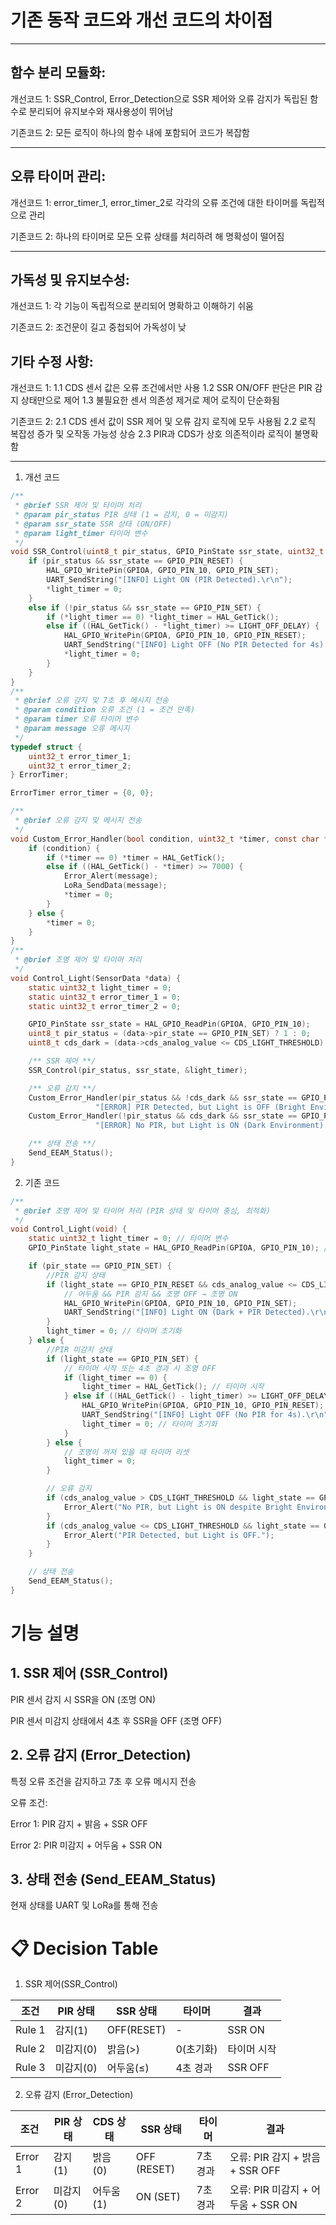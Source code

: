 # 기존 동작 코드와 개선 코드의 차이점 

-------

## 함수 분리 모듈화:

개선코드 1: SSR_Control, Error_Detection으로 SSR 제어와 오류 감지가 독립된 함수로 분리되어 유지보수와 재사용성이 뛰어남

기존코드 2: 모든 로직이 하나의 함수 내에 포함되어 코드가 복잡함

--------

## 오류 타이머 관리:

개선코드 1: error_timer_1, error_timer_2로 각각의 오류 조건에 대한 타이머를 독립적으로 관리

기존코드 2: 하나의 타이머로 모든 오류 상태를 처리하려 해 명확성이 떨어짐

----------
## 가독성 및 유지보수성:

개선코드 1: 각 기능이 독립적으로 분리되어 명확하고 이해하기 쉬움

기존코드 2: 조건문이 길고 중첩되어 가독성이 낮

## 기타 수정 사항:

개선코드 1:
1.1 CDS 센서 값은 오류 조건에서만 사용
1.2 SSR ON/OFF 판단은 PIR 감지 상태만으로 제어
1.3 불필요한 센서 의존성 제거로 제어 로직이 단순화됨

기존코드 2:
2.1 CDS 센서 값이 SSR 제어 및 오류 감지 로직에 모두 사용됨
2.2 로직 복잡성 증가 및 오작동 가능성 상승
2.3 PIR과 CDS가 상호 의존적이라 로직이 불명확함


----------

1. 개선 코드
```C
/**
 * @brief SSR 제어 및 타이머 처리
 * @param pir_status PIR 상태 (1 = 감지, 0 = 미감지)
 * @param ssr_state SSR 상태 (ON/OFF)
 * @param light_timer 타이머 변수
 */
void SSR_Control(uint8_t pir_status, GPIO_PinState ssr_state, uint32_t *light_timer) {
    if (pir_status && ssr_state == GPIO_PIN_RESET) {
        HAL_GPIO_WritePin(GPIOA, GPIO_PIN_10, GPIO_PIN_SET);
        UART_SendString("[INFO] Light ON (PIR Detected).\r\n");
        *light_timer = 0;
    }
    else if (!pir_status && ssr_state == GPIO_PIN_SET) {
        if (*light_timer == 0) *light_timer = HAL_GetTick();
        else if ((HAL_GetTick() - *light_timer) >= LIGHT_OFF_DELAY) {
            HAL_GPIO_WritePin(GPIOA, GPIO_PIN_10, GPIO_PIN_RESET);
            UART_SendString("[INFO] Light OFF (No PIR Detected for 4s).\r\n");
            *light_timer = 0;
        }
    }
}
/**
 * @brief 오류 감지 및 7초 후 메시지 전송
 * @param condition 오류 조건 (1 = 조건 만족)
 * @param timer 오류 타이머 변수
 * @param message 오류 메시지
 */
typedef struct {
    uint32_t error_timer_1;
    uint32_t error_timer_2;
} ErrorTimer;

ErrorTimer error_timer = {0, 0};

/**
 * @brief 오류 감지 및 메시지 전송
 */
void Custom_Error_Handler(bool condition, uint32_t *timer, const char *message) {
    if (condition) {
        if (*timer == 0) *timer = HAL_GetTick();
        else if ((HAL_GetTick() - *timer) >= 7000) {
            Error_Alert(message);
            LoRa_SendData(message);
            *timer = 0;
        }
    } else {
        *timer = 0;
    }
}
/**
 * @brief 조명 제어 및 타이머 처리
 */
void Control_Light(SensorData *data) {
    static uint32_t light_timer = 0;
    static uint32_t error_timer_1 = 0;
    static uint32_t error_timer_2 = 0;

    GPIO_PinState ssr_state = HAL_GPIO_ReadPin(GPIOA, GPIO_PIN_10);
    uint8_t pir_status = (data->pir_state == GPIO_PIN_SET) ? 1 : 0;
    uint8_t cds_dark = (data->cds_analog_value <= CDS_LIGHT_THRESHOLD) ? 1 : 0;

    /** SSR 제어 **/
    SSR_Control(pir_status, ssr_state, &light_timer);

    /** 오류 감지 **/
    Custom_Error_Handler(pir_status && !cds_dark && ssr_state == GPIO_PIN_RESET, &error_timer_1,
                   "[ERROR] PIR Detected, but Light is OFF (Bright Environment).");
    Custom_Error_Handler(!pir_status && cds_dark && ssr_state == GPIO_PIN_SET, &error_timer_2,
                   "[ERROR] No PIR, but Light is ON (Dark Environment).");

    /** 상태 전송 **/
    Send_EEAM_Status();
}
```
2. 기존 코드
```C
/**
 * @brief 조명 제어 및 타이머 처리 (PIR 상태 및 타이머 중심, 최적화)
 */
void Control_Light(void) {
    static uint32_t light_timer = 0; // 타이머 변수
    GPIO_PinState light_state = HAL_GPIO_ReadPin(GPIOA, GPIO_PIN_10); // 현재 조명 상태

    if (pir_state == GPIO_PIN_SET) {
        //PIR 감지 상태
        if (light_state == GPIO_PIN_RESET && cds_analog_value <= CDS_LIGHT_THRESHOLD) {
            // 어두움 && PIR 감지 && 조명 OFF → 조명 ON
            HAL_GPIO_WritePin(GPIOA, GPIO_PIN_10, GPIO_PIN_SET);
            UART_SendString("[INFO] Light ON (Dark + PIR Detected).\r\n");
        }
        light_timer = 0; // 타이머 초기화
    } else {
        //PIR 미감지 상태
        if (light_state == GPIO_PIN_SET) {
            // 타이머 시작 또는 4초 경과 시 조명 OFF
            if (light_timer == 0) {
                light_timer = HAL_GetTick(); // 타이머 시작
            } else if ((HAL_GetTick() - light_timer) >= LIGHT_OFF_DELAY) {
                HAL_GPIO_WritePin(GPIOA, GPIO_PIN_10, GPIO_PIN_RESET); // 조명 OFF
                UART_SendString("[INFO] Light OFF (No PIR for 4s).\r\n");
                light_timer = 0; // 타이머 초기화
            }
        } else {
            // 조명이 꺼져 있을 때 타이머 리셋
            light_timer = 0;
        }

        // 오류 감지
        if (cds_analog_value > CDS_LIGHT_THRESHOLD && light_state == GPIO_PIN_SET) {
            Error_Alert("No PIR, but Light is ON despite Bright Environment.");
        }
        if (cds_analog_value <= CDS_LIGHT_THRESHOLD && light_state == GPIO_PIN_RESET) {
            Error_Alert("PIR Detected, but Light is OFF.");
        }
    }

    // 상태 전송
    Send_EEAM_Status();
}
```

# 기능 설명
## 1. SSR 제어 (SSR_Control)
PIR 센서 감지 시 SSR을 ON (조명 ON)

PIR 센서 미감지 상태에서 4초 후 SSR을 OFF (조명 OFF)

## 2. 오류 감지 (Error_Detection)

특정 오류 조건을 감지하고 7초 후 오류 메시지 전송

오류 조건:

Error 1: PIR 감지 + 밝음 + SSR OFF

Error 2: PIR 미감지 + 어두움 + SSR ON

## 3. 상태 전송 (Send_EEAM_Status)

현재 상태를 UART 및 LoRa를 통해 전송



# 📋 Decision Table
1. SSR 제어(SSR_Control)
   
| 조건       | PIR 상태 |  SSR 상태  | 타이머    | 결과       |
|------------|----------|-----------|-----------|-----------|
| Rule 1     | 감지(1)  |OFF(RESET) |     -     | SSR ON    |
| Rule 2     | 미감지(0)|  밝음(>)  | 0(초기화)  | 타이머 시작|
| Rule 3     | 미감지(0)| 어두움(≤) | 4초 경과   | SSR OFF   |

2. 오류 감지 (Error_Detection)

| 조건        | PIR 상태 |  CDS 상태  | SSR 상태       | 타이머     |   결과   |
|------------ |----------|-----------|--------------|-----------|--------------------------------|
| Error 1     | 감지(1)  |밝음 (0)    |  OFF (RESET) | 7초 경과    |오류: PIR 감지 + 밝음 + SSR OFF|
| Error 2     | 미감지(0)|어두움 (1)  | ON (SET)      | 7초 경과   |오류: PIR 미감지 + 어두움 + SSR ON|

